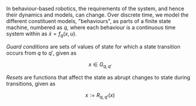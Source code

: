 In behaviour-based robotics, the requirements of the system, and hence their dynamics and models, can change. Over discrete time, we model the different constituent models, "behaviours", as parts of a finite state machine, numbered as $q$, where each behaviour is a continuous time system within as $\dot{x}=f_{q}(x, u)$. 

*Guard conditions* are sets of values of state for which a state transition occurs from $q$ to $q'$, given as

$$x\in{G_{q,q'}}$$

*Resets* are functions that affect the state as abrupt changes to state during transitions, given as

$$x:=R_{q,q'}(x)$$

